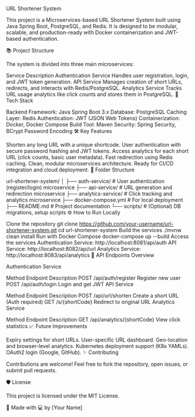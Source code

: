 URL Shortener System

This project is a Microservices-based URL Shortener System built using Java Spring Boot, PostgreSQL, and Redis.
It is designed to be modular, scalable, and production-ready with Docker containerization and JWT-based authentication.

📚 Project Structure

The system is divided into three main microservices:


Service	Description
Authentication Service	Handles user registration, login, and JWT token generation.
API Service	Manages creation of short URLs, redirects, and interacts with Redis/PostgreSQL.
Analytics Service	Tracks URL usage analytics like click counts and stores them in PostgreSQL.
🚀 Tech Stack

Backend Framework: Java Spring Boot 3.x
Database: PostgreSQL
Caching Layer: Redis
Authentication: JWT (JSON Web Tokens)
Containerization: Docker, Docker Compose
Build Tool: Maven
Security: Spring Security, BCrypt Password Encoding
🛠️ Key Features

Shorten any long URL with a unique shortcode.
User authentication with secure password hashing and JWT tokens.
Access analytics for each short URL (click counts, basic user metadata).
Fast redirection using Redis caching.
Clean, modular microservices architecture.
Ready for CI/CD integration and cloud deployment.
📂 Folder Structure

url-shortener-system/
│
├── auth-service/        # User authentication (register/login) microservice
├── api-service/         # URL generation and redirection microservice
├── analytics-service/   # Click tracking and analytics microservice
├── docker-compose.yml   # For local deployment
├── README.md            # Project documentation
└── scripts/             # (Optional) DB migrations, setup scripts
⚙️ How to Run Locally

Clone the repository
git clone https://github.com/your-username/url-shortener-system.git
cd url-shortener-system
Build the services
./mvnw clean install
Run with Docker Compose
docker-compose up --build
Access the services
Authentication Service: http://localhost:8081/api/auth
API Service: http://localhost:8082/api/url
Analytics Service: http://localhost:8083/api/analytics
🧪 API Endpoints Overview

Authentication Service

Method	Endpoint	Description
POST	/api/auth/register	Register new user
POST	/api/auth/login	Login and get JWT
API Service

Method	Endpoint	Description
POST	/api/url/shorten	Create a short URL (Auth required)
GET	/s/{shortCode}	Redirect to original URL
Analytics Service

Method	Endpoint	Description
GET	/api/analytics/{shortCode}	View click statistics
📈 Future Improvements

Expiry settings for short URLs.
User-specific URL dashboard.
Geo-location and browser-level analytics.
Kubernetes deployment support (K8s YAMLs).
OAuth2 login (Google, GitHub).
✨ Contributing

Contributions are welcome!
Feel free to fork the repository, open issues, or submit pull requests.

🛡️ License

This project is licensed under the MIT License.

🚀 Made with 💻 by [Your Name]
